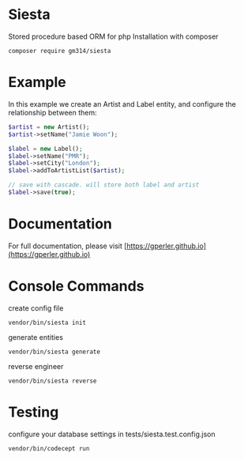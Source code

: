 # Siesta
Stored procedure based ORM for php
Installation with composer

```
composer require gm314/siesta
```
# Example
In this example we create an Artist and Label entity, and configure the relationship between them:

```php
$artist = new Artist();
$artist->setName("Jamie Woon");

$label = new Label();
$label->setName("PMR");
$label->setCity("London");
$label->addToArtistList($artist);

// save with cascade. will store both label and artist
$label->save(true);
```

# Documentation
For full documentation, please visit [https://gperler.github.io](https://gperler.github.io)


# Console Commands
create config file

```
vendor/bin/siesta init
```

generate entities

```
vendor/bin/siesta generate
```

reverse engineer

```
vendor/bin/siesta reverse
```


# Testing

configure your database settings in tests/siesta.test.config.json

```
vendor/bin/codecept run
```
